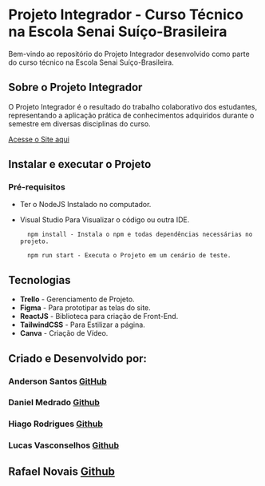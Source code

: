 # Projeto Integrador - Curso Técnico na Escola Senai Suíço-Brasileira

Bem-vindo ao repositório do Projeto Integrador desenvolvido como parte do curso técnico na Escola Senai Suíço-Brasileira.

## Sobre o Projeto Integrador

O Projeto Integrador é o resultado do trabalho colaborativo dos estudantes, representando a aplicação prática de conhecimentos adquiridos durante o semestre em diversas disciplinas do curso.

[Acesse o Site aqui](https://devwizards.netlify.app/)

## Instalar e executar o Projeto
### Pré-requisitos
- Ter o NodeJS Instalado no computador.
- Visual Studio Para Visualizar o código ou outra IDE.


        npm install - Instala o npm e todas dependências necessárias no projeto.
    
        npm run start - Executa o Projeto em um cenário de teste.

## Tecnologias
- **Trello** - Gerenciamento de Projeto.
- **Figma** - Para prototipar as telas do site.
- **ReactJS** - Biblioteca para criação de Front-End.
- **TailwindCSS** - Para Estilizar a página.
- **Canva** - Criação de Vídeo.

## Criado e Desenvolvido por:
### Anderson Santos [GitHub](https://github.com/andersonbs96)
### Daniel Medrado [Github](https://github.com/ren-angel)
### Hiago Rodrigues [Github](https://github.com/HyRss)
### Lucas Vasconselhos [Github](https://github.com/LucasVasconcelosDev)
## Rafael Novais [Github](https://github.com/oN0V41S)

